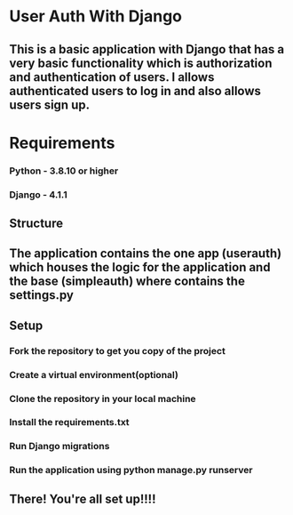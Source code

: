 # User Auth With Django

## This is a basic application with Django that has a very basic functionality which is authorization and authentication of users. I allows authenticated users to log in and also allows users sign up.

# Requirements
### Python - 3.8.10 or higher
### Django - 4.1.1

## Structure
## The application contains the one app (userauth) which houses the logic for the application and the base (simpleauth) where contains the settings.py

## Setup
### Fork the repository to get you copy of the project
### Create a virtual environment(optional)
### Clone the repository in your local machine
### Install the requirements.txt
### Run Django migrations
### Run the application using python manage.py runserver

## There! You're all set up!!!!

